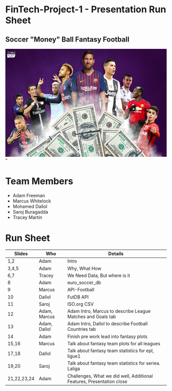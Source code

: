 # FinTech-Project-1 - Presentation Run Sheet

## Soccer "Money" Ball Fantasy Football

![Soccer Money Ball](https://github.com/apfreeman/FinTech-Project-1/blob/main/Images/Soccer_Money.png?raw=true)"

# Team Members
- Adam Freeman
- Marcus Whitelock
- Mohamed Dallol 
- Saroj Buragadda
- Tracey Martin

# Run Sheet

| Slides      | Who          | Details                                                               |
| ----------- | ------------ | --------------------------------------------------------------------- |
| 1,2         | Adam         | Intro                                                                 |
| 3,4,5       | Adam         | Why, What How                                                         |
| 6,7         | Tracey       | We Need Data, But where is it                                         |
| 8           | Adam         | euro\_soccer\_db                                                      |
| 9           | Marcus       | API-Football                                                          |
| 10          | Dallol       | FutDB API                                                             |
| 11          | Saroj        | ISO.org CSV                                                           |
| 12          | Adam, Marcus | Adam Intro, Marcus to describe League Matches and Goals tab           |
| 13          | Adam, Dallol | Adam Intro, Dallol to describe Football Countries tab                 |
| 14          | Adam         | Finish pre work lead into fantasy plots                               |
| 15,16       | Marcus       | Talk about fantasy team plots for all leagues                         |
| 17,18       | Dallol       | Talk about fantasy team statistics for epl, ligue1                    |
| 19,20       | Saroj        | Talk about fantasy team statistics for seriea. Laliga                 |
| 21,22,23,24 | Adam         | Challenges, What we did well, Additional Features, Presentation close |
		